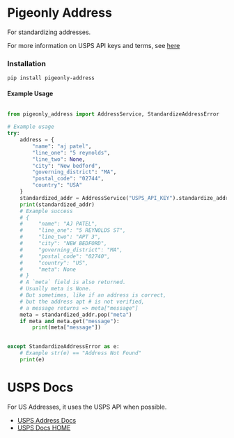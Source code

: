 # Pigeonly Address

For standardizing addresses.

For more information on USPS API keys and terms, see [here](https://www.usps.com/business/web-tools-apis/)
### Installation

`pip install pigeonly-address`

#### Example Usage

```python

from pigeonly_address import AddressService, StandardizeAddressError

# Example usage
try:
    address = {
        "name": "aj patel",
        "line_one": "5 reynolds",
        "line_two": None,
        "city": "New bedford",
        "governing_district": "MA",
        "postal_code": "02744",
        "country": "USA"
    }
    standardized_addr = AddressService("USPS_API_KEY").standardize_address(**address)
    print(standardized_addr)
    # Example success
    # {   
    #     "name": "AJ PATEL",
    #     "line_one": "5 REYNOLDS ST",
    #     "line_two": "APT 3",
    #     "city": "NEW BEDFORD",
    #     "governing_district": "MA",
    #     "postal_code": "02740",
    #     "country": "US",
    #     "meta": None
    # }
    # A `meta` field is also returned.
    # Usually meta is None.
    # But sometimes, like if an address is correct,
    # but the address apt # is not verified,
    # a message returns => meta["message"]
    meta = standardized_addr.pop("meta")
    if meta and meta.get("message"):
        print(meta["message"])
    

except StandardizeAddressError as e:
    # Example str(e) == "Address Not Found"
    print(e)
```

# USPS Docs

For US Addresses, it uses the USPS API when possible.

- [USPS Address Docs](https://www.usps.com/business/web-tools-apis/address-information-api.htm#)
- [USPS Docs HOME](https://www.usps.com/business/web-tools-apis/documentation-updates.htm)
